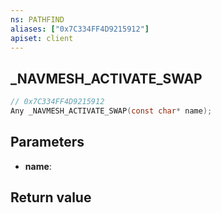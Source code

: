 ```yaml
---
ns: PATHFIND
aliases: ["0x7C334FF4D9215912"]
apiset: client
---
```

## _NAVMESH_ACTIVATE_SWAP

```c
// 0x7C334FF4D9215912
Any _NAVMESH_ACTIVATE_SWAP(const char* name);
```


## Parameters
* **name**:

## Return value

